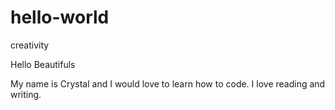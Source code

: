 # hello-world
creativity

Hello Beautifuls

My name is Crystal and I would love to learn how to code.
I love reading and writing.
